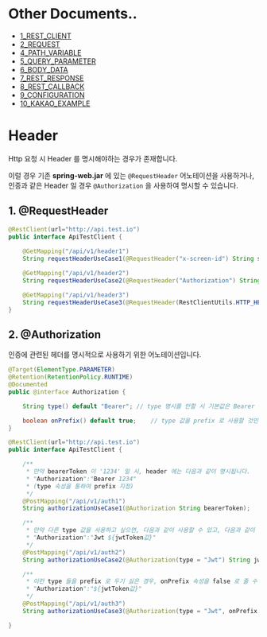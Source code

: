 # Other Documents..

* [1_REST_CLIENT](https://github.com/BBackJK/rest-client/tree/main/document/1_REST_CLIENT.MD)
* [2_REQUEST](https://github.com/BBackJK/rest-client/tree/main/document/2_REQUEST.MD)
* [4_PATH_VARIABLE](https://github.com/BBackJK/rest-client/tree/main/document/4_PATH_VARIABLE.MD)
* [5_QUERY_PARAMETER](https://github.com/BBackJK/rest-client/tree/main/document/5_QUERY_PARAMETER.MD)
* [6_BODY_DATA](https://github.com/BBackJK/rest-client/tree/main/document/6_BODY_DATA.MD)
* [7_REST_RESPONSE](https://github.com/BBackJK/rest-client/tree/main/document/7_REST_RESPONSE.MD)
* [8_REST_CALLBACK](https://github.com/BBackJK/rest-client/tree/main/document/8_REST_CALLBACK.MD)
* [9_CONFIGURATION](https://github.com/BBackJK/rest-client/tree/main/document/9_CONFIGURATION.MD)
* [10_KAKAO_EXAMPLE](https://github.com/BBackJK/rest-client/tree/main/document/10_KAKAO_EXAMPLE.MD)

# Header

Http 요청 시 Header 를 명시해야하는 경우가 존재합니다.

이럴 경우 기존 **spring-web.jar** 에 있는 `@RequestHeader` 어노테이션을 사용하거나, 인증과 같은 Header 일 경우 `@Authorization` 을 사용하여 명시할 수 있습니다.

## 1. @RequestHeader

```java
@RestClient(url="http://api.test.io")
public interface ApiTestClient {
    
    @GetMapping("/api/v1/header1")
    String requestHeaderUseCase1(@RequestHeader("x-screen-id") String screenId); // http 요청 시 header 에 "x-screen-id":"screenId값" 형태로 요청하게 됩니다.

    @GetMapping("/api/v1/header2")
    String requestHeaderUseCase2(@RequestHeader("Authorization") String bearerToken); // 해당 메소드처럼 Authorization Key 값을 이용하여, 값을 지정할 수 있습니다. 

    @GetMapping("/api/v1/header3")
    String requestHeaderUseCase3(@RequestHeader(RestClientUtils.HTTP_HEADER_AUTH_KEY) String bearerToken); // RestClientUtils.HTTP_HEADER_AUTH_KEY 를 사용하여 휴먼오류를 방지할 수도 있습니다.
}
```

## 2. @Authorization

인증에 관련된 헤더를 명시적으로 사용하기 위한 어노테이션입니다.

```java
@Target(ElementType.PARAMETER)
@Retention(RetentionPolicy.RUNTIME)
@Documented
public @interface Authorization {

    String type() default "Bearer"; // type 명시를 안할 시 기본값은 Bearer (OAuth)

    boolean onPrefix() default true;    // type 값을 prefix 로 사용할 것인지 여부 기본값 true
}
```


```java
@RestClient(url="http://api.test.io")
public interface ApiTestClient {

    /**
     * 만약 bearerToken 이 '1234' 일 시, header 에는 다음과 같이 명시됩니다. 
     * "Authorization":"Bearer 1234" 
     * (type 속성을 통하여 prefix 지정)
     */
    @PostMapping("/api/v1/auth1")
    String authorizationUseCase1(@Authorization String bearerToken);

    /**
     * 만약 다른 type 값을 사용하고 싶으면, 다음과 같이 사용할 수 있고, 다음과 같이 명시됩니다.
     * "Authorization":"Jwt ${jwtToken값}"
     */
    @PostMapping("/api/v1/auth2")
    String authorizationUseCase2(@Authorization(type = "Jwt") String jwtToken);

    /**
     * 이런 type 들을 prefix 로 두기 싫은 경우, onPrefix 속성을 false 로 줄 수 있습니다.
     * "Authorization":"${jwtToken값}"
     */
    @PostMapping("/api/v1/auth3")
    String authorizationUseCase3(@Authorization(type = "Jwt", onPrefix = false) String jwtToken);

}
```
